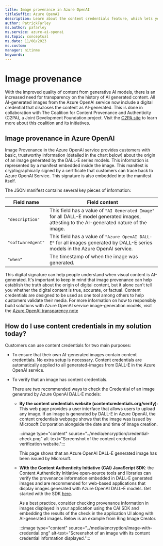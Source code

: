 ```yaml
---
title: Image provenance in Azure OpenAI
titleSuffix: Azure OpenAI
description: Learn about the content credentials feature, which lets you verify that an image was generated by an AI model.
author: PatrickFarley
ms.author: pafarley
ms.service: azure-ai-openai
ms.topic: conceptual 
ms.date: 11/08/2023
ms.custom: 
manager: nitinme
keywords: 
---
```


# Image provenance 

With the improved quality of content from generative AI models, there is an increased need for transparency on the history of AI generated content. All AI-generated images from the Azure OpenAI service now include a digital credential that discloses the content as AI-generated. This is done in collaboration with The Coalition for Content Provenance and Authenticity (C2PA), a Joint Development Foundation project. Visit the [C2PA site](https://c2pa.org/) to learn more about this coalition and its initiatives. 

## Image provenance in Azure OpenAI

Image Provenance in the Azure OpenAI service provides customers with basic, trustworthy information (detailed in the chart below) about the origin of an image generated by the DALL-E series models. This information is represented by a manifest embedded inside the image. This manifest is cryptographically signed by a certificate that customers can trace back to Azure OpenAI Service. This signature is also embedded into the manifest itself.

The JSON manifest contains several key pieces of information: 

| Field name | Field content |
| ---| ---|
| `"description"` | This field has a value of `"AI Generated Image"` for all DALL-E model generated images, attesting to the AI-generated nature of the image. |
| `"softwareAgent"` | This field has a value of `"Azure OpenAI DALL-E"` for all images generated by DALL-E series models in the Azure OpenAI service. |
|`"when"` |The timestamp of when the image was generated. | 


This digital signature can help people understand when visual content is AI-generated. It's important to keep in mind that image provenance can help establish the truth about the origin of digital content, but it alone can't tell you whether the digital content is true, accurate, or factual. Content credentials are designed to be used as one tool among others to help customers validate their media. For more information on how to responsibly build solutions with Azure OpenAI service image-generation models, visit the [Azure OpenAI transparency note](/legal/cognitive-services/openai/transparency-note?tabs=text)

## How do I use content credentials in my solution today? 

Customers can use content credentials for two main purposes:
- To ensure that their own AI-generated images contain content credentials.
    No extra setup is necessary. Content credentials are automatically applied to all generated-images from DALL-E in the Azure OpenAI service.
- To verify that an image has content credentials.

    There are two recommended ways to check the Credential of an image generated by Azure OpenAI DALL-E models:
    - **By the content credentials website (contentcredentials.org/verify)**: This web page provides a user interface that allows users to upload any image. If an image is generated by DALL-E in Azure OpenAI, the content credentials webpage shows that the image was issued by Microsoft Corporation alongside the date and time of image creation.
    
        :::image type="content" source="../media/encryption/credential-check.png" alt-text="Screenshot of the content credential verification website.":::

        This page shows that an Azure OpenAI DALL-E generated image has been issued by Microsoft.
    - **With the Content Authenticity Initiative (CAI) JavaScript SDK**: the Content Authenticity Initiative open-source tools and libraries can verify the provenance information embedded in DALL-E generated images and are recommended for web-based applications that display images generated with Azure OpenAI DALL-E models. Get started with the SDK [here](https://opensource.contentauthenticity.org/docs/js-sdk/getting-started/quick-start).
    
        As a best practice, consider checking provenance information in images displayed in your application using the CAI SDK and embedding the results of the check in the application UI along with AI-generated images. Below is an example from Bing Image Creator.  
        
        :::image type="content" source="../media/encryption/image-with-credential.png" alt-text="Screenshot of an image with its content credential information displayed.":::